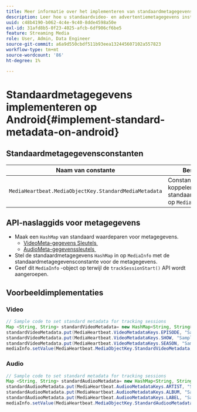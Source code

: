 ```yaml
---
title: Meer informatie over het implementeren van standaardmetagegevens op Android
description: Leer hoe u standaardvideo- en advertentiemetagegevens instelt die moeten worden verzonden met trackingoproepen op Android.
uuid: c48b4190-b062-4c4e-9c40-8dde4598a50e
exl-id: 31afd8b5-0f23-4025-afcb-6df906cf6be5
feature: Streaming Media
role: User, Admin, Data Engineer
source-git-commit: a6a9d550cbdf511b93eea132445607102a557823
workflow-type: tm+mt
source-wordcount: '86'
ht-degree: 1%

---
```


# Standaardmetagegevens implementeren op Android{#implement-standard-metadata-on-android}

## Standaardmetagegevensconstanten

| Naam van constante | Beschrijving   |
|---|---|
| `MediaHeartbeat.MediaObjectKey.StandardMediaMetadata` | Constante voor het koppelen van standaardmetagegevens op `MediaObject` . |

## API-naslaggids voor metagegevens

* Maak een `HashMap` van standaard waardeparen voor metagegevens.
   * [&#x200B; VideoMeta-gegevens Sleutels &#x200B;](https://adobe-marketing-cloud.github.io/media-sdks/reference/android/com/adobe/primetime/va/simple/MediaHeartbeat.VideoMetadataKeys.html)
   * [&#x200B; AudioMeta-gegevenssleutels &#x200B;](https://adobe-marketing-cloud.github.io/media-sdks/reference/android/com/adobe/primetime/va/simple/MediaHeartbeat.AudioMetadataKeys.html)
* Stel de standaardmetagegevens `HashMap` in op `MediaInfo` met de standaardmetagegevensconstante voor de metagegevens.
* Geef dit `MediaInfo` -object op terwijl de `trackSessionStart()` API wordt aangeroepen.

## Voorbeeldimplementaties

### Video

```java
// Sample code to set standard metadata for tracking sessions 
Map <String, String> standardVideoMetadata= new HashMap<String, String>(); 
standardVideoMetadata.put(MediaHeartbeat.VideoMetadataKeys.EPISODE, "Sample Episode"); 
standardVideoMetadata.put(MediaHeartbeat.VideoMetadataKeys.SHOW, "Sample Show"); 
standardVideoMetadata.put(MediaHeartbeat.VideoMetadataKeys.SEASON, "Sample Season"); 
mediaInfo.setValue(MediaHeartbeat.MediaObjectKey.StandardVideoMetadata, standardVideoMetadata);
```

### Audio

```java
// Sample code to set standard metadata for tracking sessions 
Map <String, String> standardAudiooMetadata= new HashMap<String, String>(); 
standardAudiooMetadata.put(MediaHeartbeat.AudiooMetadataKeys.ARTIST, "Sample Artist"); 
standardAudiooMetadata.put(MediaHeartbeat.AudiooMetadataKeys.ALBUM, "Sample Album"); 
standardAudiooMetadata.put(MediaHeartbeat.AudiooMetadataKeys.LABEL, "Sample Label"); 
mediaInfo.setValue(MediaHeartbeat.MediaObjectKey.StandardAudiooMetadata, standardAudiooMetadata);
```
